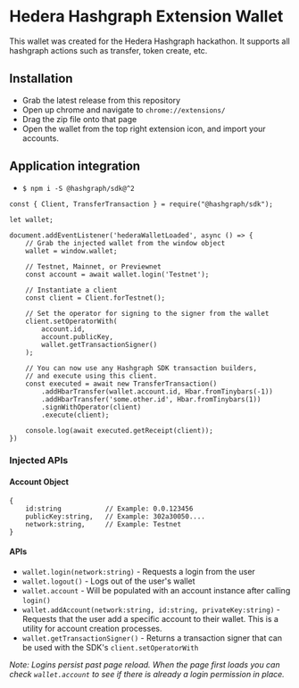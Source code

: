 # Hedera Hashgraph Extension Wallet

This wallet was created for the Hedera Hashgraph hackathon. It supports all hashgraph actions such as transfer, token create, etc.

## Installation

- Grab the latest release from this repository
- Open up chrome and navigate to `chrome://extensions/`
- Drag the zip file onto that page
- Open the wallet from the top right extension icon, and import your accounts.

## Application integration

- `$ npm i -S @hashgraph/sdk@^2`

```
const { Client, TransferTransaction } = require("@hashgraph/sdk");

let wallet;

document.addEventListener('hederaWalletLoaded', async () => {
    // Grab the injected wallet from the window object
    wallet = window.wallet;

    // Testnet, Mainnet, or Previewnet
    const account = await wallet.login('Testnet');

    // Instantiate a client
    const client = Client.forTestnet();

    // Set the operator for signing to the signer from the wallet
    client.setOperatorWith(
        account.id,
        account.publicKey,
        wallet.getTransactionSigner()
    );

    // You can now use any Hashgraph SDK transaction builders,
    // and execute using this client.
    const executed = await new TransferTransaction()
        .addHbarTransfer(wallet.account.id, Hbar.fromTinybars(-1))
        .addHbarTransfer('some.other.id', Hbar.fromTinybars(1))
        .signWithOperator(client)
        .execute(client);

    console.log(await executed.getReceipt(client));
})
```

### Injected APIs

#### Account Object
```
{
    id:string           // Example: 0.0.123456
    publicKey:string,   // Example: 302a30050....
    network:string,     // Example: Testnet
}
```

#### APIs

- `wallet.login(network:string)` - Requests a login from the user
- `wallet.logout()` - Logs out of the user's wallet
- `wallet.account` - Will be populated with an account instance after calling `login()`
- `wallet.addAccount(network:string, id:string, privateKey:string)` - Requests that the user add
    a specific account to their wallet. This is a utility for account creation processes.
- `wallet.getTransactionSigner()` - Returns a transaction signer that can be used with
    the SDK's `client.setOperatorWith`

_Note: Logins persist past page reload. When the page first loads you can check `wallet.account` to
see if there is already a login permission in place._
